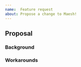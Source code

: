 ```yaml
---
name:  Feature request
about: Propose a change to Maesh!
---
```


<!-- ⚠️ If you do not respect this template your issue will be closed. -->
<!-- ⚠️ Make sure to browse the opened and closed issues before submit your issue. -->

## Proposal

<!-- Write your feature request in the form of a proposal to be considered for implementation -->

### Background

<!-- Describe the background problem or need that led to this feature request -->

### Workarounds

<!-- Are there any current workarounds that you're using that others in similar positions should know about? -->
